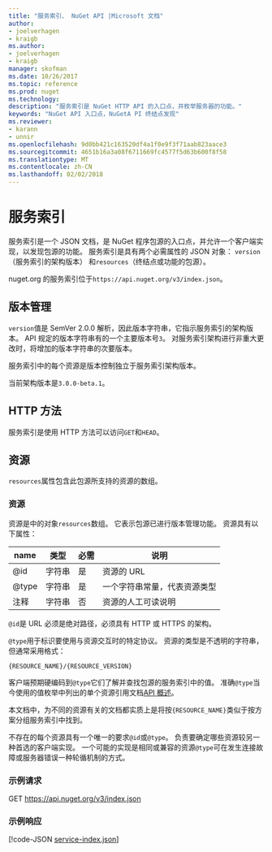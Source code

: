 ```yaml
---
title: "服务索引、 NuGet API |Microsoft 文档"
author:
- joelverhagen
- kraigb
ms.author:
- joelverhagen
- kraigb
manager: skofman
ms.date: 10/26/2017
ms.topic: reference
ms.prod: nuget
ms.technology: 
description: "服务索引是 NuGet HTTP API 的入口点，并枚举服务器的功能。"
keywords: "NuGet API 入口点，NuGetA PI 终结点发现"
ms.reviewer:
- karann
- unnir
ms.openlocfilehash: 9d0bb421c163520df4a1f0e9f3f71aab823aace3
ms.sourcegitcommit: 4651b16a3a08f6711669fc4577f5d63b600f8f58
ms.translationtype: MT
ms.contentlocale: zh-CN
ms.lasthandoff: 02/02/2018
---
```

# <a name="service-index"></a>服务索引

服务索引是一个 JSON 文档，是 NuGet 程序包源的入口点，并允许一个客户端实现，以发现包源的功能。 服务索引是具有两个必需属性的 JSON 对象： `version` （服务索引的架构版本） 和`resources`（终结点或功能的包源）。

nuget.org 的服务索引位于`https://api.nuget.org/v3/index.json`。

## <a name="versioning"></a>版本管理

`version`值是 SemVer 2.0.0 解析，因此版本字符串，它指示服务索引的架构版本。
API 规定的版本字符串有的一个主要版本号`3`。 对服务索引架构进行非重大更改时，将增加的版本字符串的次要版本。

服务索引中的每个资源是版本控制独立于服务索引架构版本。

当前架构版本是`3.0.0-beta.1`。

## <a name="http-methods"></a>HTTP 方法

服务索引是使用 HTTP 方法可以访问`GET`和`HEAD`。

## <a name="resources"></a>资源

`resources`属性包含此包源所支持的资源的数组。

### <a name="resource"></a>资源

资源是中的对象`resources`数组。 它表示包源已进行版本管理功能。 资源具有以下属性：

name          | 类型   | 必需 | 说明
------------- | ------ | -------- | -----
@id           | 字符串 | 是      | 资源的 URL
@type         | 字符串 | 是      | 一个字符串常量，代表资源类型
注释       | 字符串 | 否       | 资源的人工可读说明

`@id`是 URL 必须是绝对路径，必须具有 HTTP 或 HTTPS 的架构。

`@type`用于标识要使用与资源交互时的特定协议。 资源的类型是不透明的字符串，但通常采用格式：

    {RESOURCE_NAME}/{RESOURCE_VERSION}

客户端预期硬编码到`@type`它们了解并查找包源的服务索引中的值。 准确`@type`当今使用的值枚举中列出的单个资源引用文档[API 概述](overview.md#resources-and-schema)。

本文档中，为不同的资源有关的文档都实质上是将按`{RESOURCE_NAME}`类似于按方案分组服务索引中找到。 

不存在的每个资源具有一个唯一的要求`@id`或`@type`。 负责要确定哪些资源较另一种首选的客户端实现。 一个可能的实现是相同或兼容的资源`@type`可在发生连接故障或服务器错误一种轮循机制的方式。

### <a name="sample-request"></a>示例请求

GET https://api.nuget.org/v3/index.json

### <a name="sample-response"></a>示例响应

[!code-JSON [service-index.json](./_data/service-index.json)]
